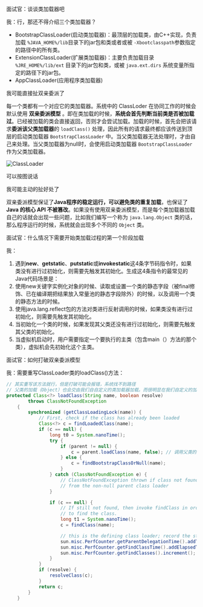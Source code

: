面试官：谈谈类加载器吧

我：行，那还不得介绍三个类加载器？

- BootstrapClassLoader(启动类加载器)：最顶层的加载类，由C++实现，负责加载 `%JAVA_HOME%/lib`目录下的jar包和类或者或被 `-Xbootclasspath`参数指定的路径中的所有类。
- ExtensionClassLoader(扩展类加载器)：主要负责加载目录 `%JRE_HOME%/lib/ext` 目录下的jar包和类，或被 `java.ext.dirs` 系统变量所指定的路径下的jar包。
- AppClassLoader(应用程序类加载器)

我可能直接扯双亲委派了

每一个类都有一个对应它的类加载器。系统中的 ClassLoder 在协同工作的时候会默认使用 **双亲委派模型** 。即在类加载的时候，**系统会首先判断当前类是否被加载过**。已经被加载的类会直接返回，否则才会尝试加载。加载的时候，首先会把该请求**委派该父类加载器**的 `loadClass()` 处理，因此所有的请求最终都应该传送到顶层的启动类加载器 `BootstrapClassLoader` 中。当父类加载器无法处理时，才由自己来处理。当父类加载器为null时，会使用启动类加载器 `BootstrapClassLoader` 作为父类加载器。

![ClassLoader](https://my-blog-to-use.oss-cn-beijing.aliyuncs.com/2019-6/classloader_WPS图片.png)

可以按图说话

我可能主动的扯好处了

双亲委派模型保证了**Java程序的稳定运行，可以避免类的重复加载**，也保证了 **Java 的核心 API 不被篡改**。如果没有使用双亲委派模型，而是每个类加载器加载自己的话就会出现一些问题，比如我们编写一个称为 `java.lang.Object` 类的话，那么程序运行的时候，系统就会出现多个不同的 `Object` 类。

面试官：什么情况下需要开始类加载过程的第一个阶段加载

我：

1. 遇到**new**、**getstatic**、**putstatic**或**invokestatic**这4条字节码指令时，如果类没有进行过初始化，则需要先触发其初始化。生成这4条指令的最常见的Java代码场景是：
2. 使用new关键字实例化对象的时候、读取或设置一个类的静态字段（被final修饰、已在编译期把结果放入常量池的静态字段除外）的时候，以及调用一个类的静态方法的时候。
3. 使用java.lang.reflect包的方法对类进行反射调用的时候，如果类没有进行过初始化，则需要先触发其初始化。
4. 当初始化一个类的时候，如果发现其父类还没有进行过初始化，则需要先触发其父类的初始化。
5. 当虚拟机启动时，用户需要指定一个要执行的主类（包含main（）方法的那个类），虚拟机会先初始化这个主类。

面试官：如何打破双亲委派模型

我：需要重写ClassLoader类的loadClass()方法：

```java
// 其实重写该方法就行，但是打破可能会报错，系统找不到路径
// 父类的加载（Object）也会交由我们自自定义的类加载器加载。而很明显在我们自定义的加载目录下是不会有Object.class这个文件的。
protected Class<?> loadClass(String name, boolean resolve)
        throws ClassNotFoundException
    {
        synchronized (getClassLoadingLock(name)) {
            // First, check if the class has already been loaded
            Class<?> c = findLoadedClass(name);
            if (c == null) {
                long t0 = System.nanoTime();
                try {
                    if (parent != null) {
                        c = parent.loadClass(name, false); // 调用父类的加载器 递归
                    } else {
                        c = findBootstrapClassOrNull(name);
                    }
                } catch (ClassNotFoundException e) {
                    // ClassNotFoundException thrown if class not found
                    // from the non-null parent class loader
                }

                if (c == null) {
                    // If still not found, then invoke findClass in order
                    // to find the class.
                    long t1 = System.nanoTime();
                    c = findClass(name);

                    // this is the defining class loader; record the stats
                    sun.misc.PerfCounter.getParentDelegationTime().addTime(t1 - t0);
                    sun.misc.PerfCounter.getFindClassTime().addElapsedTimeFrom(t1);
                    sun.misc.PerfCounter.getFindClasses().increment();
                }
            }
            if (resolve) {
                resolveClass(c);
            }
            return c;
        }
    }
```

